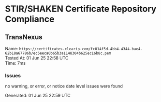 # STIR/SHAKEN Certificate Repository Compliance

## TransNexus

Name: `https://certificates.clearip.com/fc014f5d-4bb4-4344-bae4-62b18a67786b/ec5eeca0b65b3a1148304b625ec16b8c.pem`\
Tested At: 01 Jun 25 22:58 UTC\
Time: 7ms

### Issues

no warning, or error, or notice date level issues were found

Generated: 01 Jun 25 22:59 UTC